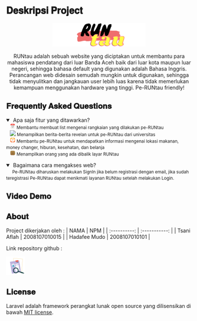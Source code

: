 ## <b><big>𝐃𝐞𝐬𝐤𝐫𝐢𝐩𝐬𝐢 𝐏𝐫𝐨𝐣𝐞𝐜𝐭</big></b>
<p align="center"><img width="50%" height="" src="./public/img/Logo.png"/></p>
<p align="center">RUNtau adalah sebuah website yang diciptakan untuk membantu para mahasiswa pendatang dari luar Banda Aceh baik dari luar kota maupun luar negeri, sehingga bahasa default yang digunakan adalah Bahasa Inggris. Perancangan web didesain semudah mungkin untuk digunakan, sehingga tidak menyulitkan dan jangkauan user lebih luas karena tidak memerlukan kemampuan menggunakan hardware yang tinggi. Pe-RUNtau friendly!</p>

<h2>𝐅𝐫𝐞𝐪𝐮𝐞𝐧𝐭𝐥𝐲 𝐀𝐬𝐤𝐞𝐝 𝐐𝐮𝐞𝐬𝐭𝐢𝐨𝐧𝐬</h2>

<details open>

<summary>&nbsp;Apa saja fitur yang ditawarkan?</summary>
<small>
&nbsp;&nbsp;&nbsp;<img width="3%" src="/public/img/rm1.png"> Membantu membuat list mengenai rangkaian yang dilakukan pe-RUNtau </small>
<small><br>
&nbsp;&nbsp;&nbsp;<img width="3%" src="/public/img/rm2.jpg"> Menampilkan berita-berita revelan untuk pe-RUNtau dari universitas </small></br>
<small>
&nbsp;&nbsp;&nbsp;<img width="3%" src="/public/img/rm3.png"> Membantu pe-RUNtau untuk mendapatkan informasi mengenai lokasi makanan, money changer, hiburan, kesehatan, dan belanja</small></br>

<small>
&nbsp;&nbsp;&nbsp;<img width="3%" src="/public/img/rm4.png"> Menampilkan orang yang ada dibalik layar RUNtau </small>
</details>
<p>

<details open>
<summary>&nbsp;Bagaimana cara mengakses web?</summary>
<small>
&nbsp;&nbsp;&nbsp;&nbsp;&nbsp;Pe-RUNtau diharuskan melakukan SignIn jika belum registrasi dengan email, jika sudah teregistrasi Pe-RUNtau dapat menikmati layanan RUNtau setelah melakukan Login.
</small>
</details>

<h2>𝐕𝐢𝐝𝐞𝐨 𝐃𝐞𝐦𝐨</h2>


## 𝐀𝐛𝐨𝐮𝐭 
Project dikerjakan oleh :
|     NAMA     |      NPM      |
| :----------: | :-----------: |
| Tsani Aflah  | 2008107010015 |
| Hadafee Mudo | 2008107010101 |

Link repository github :
<p href="https://github.com/TsaniAflah/RUNtau" target="_blank"> <img width="10%" src="/public/img/rm5.png"/></a>


## 𝐋𝐢𝐜𝐞𝐧𝐬𝐞

Laravel adalah framework perangkat lunak open source yang dilisensikan di bawah [MIT license](https://opensource.org/licenses/MIT).

